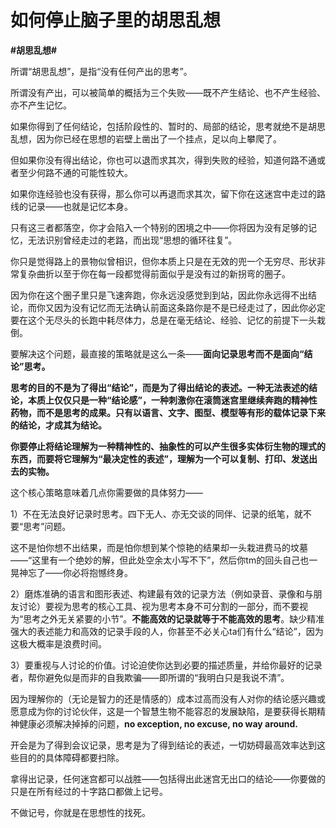 # 如何停止脑子里的胡思乱想
**#胡思乱想#**

 所谓“胡思乱想”，是指“没有任何产出的思考”。

所谓没有产出，可以被简单的概括为三个失败——既不产生结论、也不产生经验、亦不产生记忆。

如果你得到了任何结论，包括阶段性的、暂时的、局部的结论，思考就绝不是胡思乱想，因为你已经在思想的岩壁上凿出了一个挂点，足以向上攀爬了。

但如果你没有得出结论，你也可以退而求其次，得到失败的经验，知道何路不通或者至少何路不通的可能性较大。

如果你连经验也没有获得，那么你可以再退而求其次，留下你在这迷宫中走过的路线的记录——也就是记忆本身。

只有这三者都落空，你才会陷入一个特别的困境之中——你将因为没有足够的记忆，无法识别曾经走过的老路，而出现“思想的循环往复”。

你只是觉得路上的景物似曾相识，但你本质上只是在无效的兜一个无穷尽、形状非常复杂曲折以至于你在每一段都觉得前面似乎是没有过的新拐弯的圈子。

因为你在这个圈子里只是飞速奔跑，你永远没感觉到到站，因此你永远得不出结论，而你又因为没有记忆而无法确认前面这条路你是不是已经走过了，因此你必定要在这个无尽头的长跑中耗尽体力，总是在毫无结论、经验、记忆的前提下一头栽倒。

要解决这个问题，最直接的策略就是这么一条——**面向记录思考而不是面向“结论”思考。**

**思考的目的不是为了得出“结论”，而是为了得出结论的表述。一种无法表述的结论，本质上仅仅只是一种“结论感”，一种刺激你在滚筒迷宫里继续奔跑的精神性药物，而不是思考的成果。只有以语言、文字、图型、模型等有形的载体记录下来的结论，才成其为结论。**

**你要停止将结论理解为一种精神性的、抽象性的可以产生很多实体衍生物的理式的东西，而要将它理解为“最决定性的表述”，理解为一个可以复制、打印、发送出去的实物。**

这个核心策略意味着几点你需要做的具体努力——

1）不在无法良好记录时思考。四下无人、亦无交谈的同伴、记录的纸笔，就不要“思考”问题。

这不是怕你想不出结果，而是怕你想到某个惊艳的结果却一头栽进费马的坟墓——“这里有一个绝妙的解，但此处空余太小写不下”，然后你tm的回头自己也一晃神忘了——你必将抱憾终身。

2）磨炼准确的语言和图形表述、构建最有效的记录方法（例如录音、录像和与朋友讨论）要视为思考的核心工具、视为思考本身不可分割的一部分，而不要视为“思考之外无关紧要的小节”。**不能高效的记录就等于不能高效的思考**。缺少精准强大的表述能力和高效的记录手段的人，你甚至不必关心ta们有什么“结论”，因为这极大概率是浪费时间。

3）要重视与人讨论的价值。讨论迫使你达到必要的描述质量，并给你最好的记录者，帮你避免似是而非的自我欺骗——即所谓的“我明白只是我说不清”。

因为理解你的（无论是智力的还是情感的）成本过高而没有人对你的结论感兴趣或愿意成为你的讨论伙伴，这是一个智慧生物不能容忍的发展缺陷，是要获得长期精神健康必须解决掉掉的问题，**no exception, no excuse, no way around.**

开会是为了得到会议记录，思考是为了得到结论的表述，一切妨碍最高效率达到这些目的的具体障碍都要扫除。

拿得出记录，任何迷宫都可以战胜——包括得出此迷宫无出口的结论——你要做的只是在所有经过的十字路口都做上记号。

不做记号，你就是在思想性的找死。